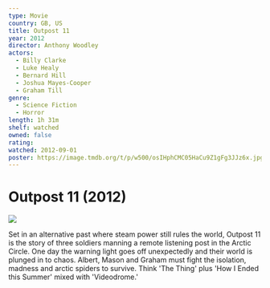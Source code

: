```yaml
---
type: Movie
country: GB, US
title: Outpost 11
year: 2012
director: Anthony Woodley
actors:
  - Billy Clarke
  - Luke Healy
  - Bernard Hill
  - Joshua Mayes-Cooper
  - Graham Till
genre:
  - Science Fiction
  - Horror
length: 1h 31m
shelf: watched
owned: false
rating:
watched: 2012-09-01
poster: https://image.tmdb.org/t/p/w500/osIHphCMC05HaCu9Z1gFg3JJz6x.jpg
---
```


# Outpost 11 (2012)

![](https://image.tmdb.org/t/p/w500/osIHphCMC05HaCu9Z1gFg3JJz6x.jpg)

Set in an alternative past where steam power still rules the world, Outpost 11 is the story of three soldiers manning a remote listening post in the Arctic Circle. One day the warning light goes off unexpectedly and their world is plunged in to chaos. Albert, Mason and Graham must fight the isolation, madness and arctic spiders to survive. Think 'The Thing' plus 'How I Ended this Summer' mixed with 'Videodrome.'
